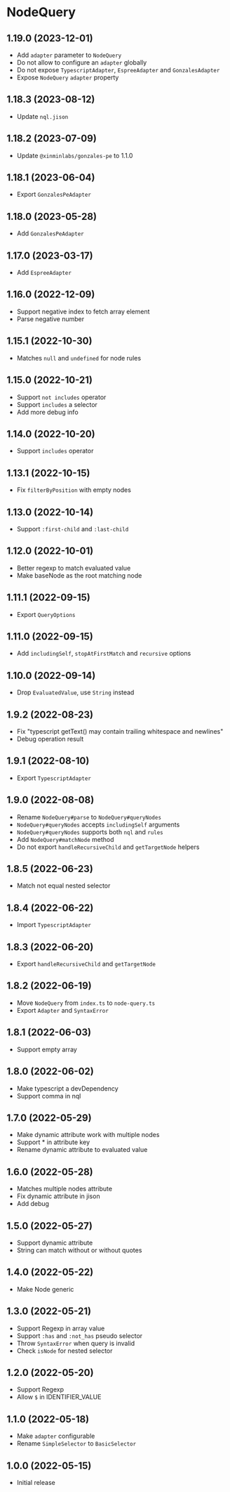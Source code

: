 # NodeQuery

## 1.19.0 (2023-12-01)

* Add `adapter` parameter to `NodeQuery`
* Do not allow to configure an `adapter` globally
* Do not expose `TypescriptAdapter`, `EspreeAdapter` and `GonzalesAdapter`
* Expose `NodeQuery` `adapter` property

## 1.18.3 (2023-08-12)

* Update `nql.jison`

## 1.18.2 (2023-07-09)

* Update `@xinminlabs/gonzales-pe` to 1.1.0

## 1.18.1 (2023-06-04)

* Export `GonzalesPeAdapter`

## 1.18.0 (2023-05-28)

* Add `GonzalesPeAdapter`

## 1.17.0 (2023-03-17)

* Add `EspreeAdapter`

## 1.16.0 (2022-12-09)

* Support negative index to fetch array element
* Parse negative number

## 1.15.1 (2022-10-30)

* Matches `null` and `undefined` for node rules

## 1.15.0 (2022-10-21)

* Support `not includes` operator
* Support `includes` a selector
* Add more debug info

## 1.14.0 (2022-10-20)

* Support `includes` operator

## 1.13.1 (2022-10-15)

* Fix `filterByPosition` with empty nodes

## 1.13.0 (2022-10-14)

* Support `:first-child` and `:last-child`

## 1.12.0 (2022-10-01)

* Better regexp to match evaluated value
* Make baseNode as the root matching node

## 1.11.1 (2022-09-15)

* Export `QueryOptions`

## 1.11.0 (2022-09-15)

* Add `includingSelf`, `stopAtFirstMatch` and `recursive` options

## 1.10.0 (2022-09-14)

* Drop `EvaluatedValue`, use `String` instead

## 1.9.2 (2022-08-23)

* Fix "typescript getText() may contain trailing whitespace and newlines"
* Debug operation result

## 1.9.1 (2022-08-10)

* Export `TypescriptAdapter`

## 1.9.0 (2022-08-08)

* Rename `NodeQuery#parse` to `NodeQuery#queryNodes`
* `NodeQuery#queryNodes` accepts `includingSelf` arguments
* `NodeQuery#queryNodes` supports both `nql` and `rules`
* Add `NodeQuery#matchNode` method
* Do not export `handleRecursiveChild` and `getTargetNode` helpers

## 1.8.5 (2022-06-23)

* Match not equal nested selector

## 1.8.4 (2022-06-22)

* Import `TypescriptAdapter`

## 1.8.3 (2022-06-20)

* Export `handleRecursiveChild` and `getTargetNode`

## 1.8.2 (2022-06-19)

* Move `NodeQuery` from `index.ts` to `node-query.ts`
* Export `Adapter` and `SyntaxError`

## 1.8.1 (2022-06-03)

* Support empty array

## 1.8.0 (2022-06-02)

* Make typescript a devDependency
* Support comma in nql

## 1.7.0 (2022-05-29)

* Make dynamic attribute work with multiple nodes
* Support * in attribute key
* Rename dynamic attribute to evaluated value

## 1.6.0 (2022-05-28)

* Matches multiple nodes attribute
* Fix dynamic attribute in jison
* Add debug

## 1.5.0 (2022-05-27)

* Support dynamic attribute
* String can match without or without quotes

## 1.4.0 (2022-05-22)

* Make Node generic

## 1.3.0 (2022-05-21)

* Support Regexp in array value
* Support `:has` and `:not_has` pseudo selector
* Throw `SyntaxError` when query is invalid
* Check `isNode` for nested selector

## 1.2.0 (2022-05-20)

* Support Regexp
* Allow `$` in IDENTIFIER_VALUE

## 1.1.0 (2022-05-18)

* Make `adapter` configurable
* Rename `SimpleSelector` to `BasicSelector`

## 1.0.0 (2022-05-15)

* Initial release
